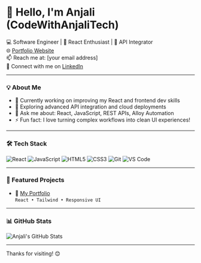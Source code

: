 # 👋 Hello, I'm Anjali (CodeWithAnjaliTech)

💻 Software Engineer | 🚀 React Enthusiast | 🔧 API Integrator  
🌐 [Portfolio Website](https://my-flow-portfolio.vercel.app/)  
📫 Reach me at: [your email address]  
🔗 Connect with me on [LinkedIn](https://www.linkedin.com/in/your-profile)

---

### 💡 About Me

- 🔭 Currently working on improving my React and frontend dev skills
- 🌱 Exploring advanced API integration and cloud deployments
- 💬 Ask me about: React, JavaScript, REST APIs, Alloy Automation
- ⚡ Fun fact: I love turning complex workflows into clean UI experiences!

---

### 🛠️ Tech Stack

![React](https://img.shields.io/badge/-React-black?style=flat-square&logo=react)
![JavaScript](https://img.shields.io/badge/-JavaScript-black?style=flat-square&logo=javascript)
![HTML5](https://img.shields.io/badge/-HTML5-black?style=flat-square&logo=html5)
![CSS3](https://img.shields.io/badge/-CSS3-black?style=flat-square&logo=css3)
![Git](https://img.shields.io/badge/-Git-black?style=flat-square&logo=git)
![VS Code](https://img.shields.io/badge/-VS%20Code-black?style=flat-square&logo=visual-studio-code)

---

### 📌 Featured Projects

- 🎨 [My Portfolio](https://my-flow-portfolio.vercel.app/)  
  `React • Tailwind • Responsive UI`

---

### 📊 GitHub Stats

![Anjali's GitHub Stats](https://github-readme-stats.vercel.app/api?username=CodeWithAnjaliTech&show_icons=true&theme=radical)

---

Thanks for visiting! 😊
